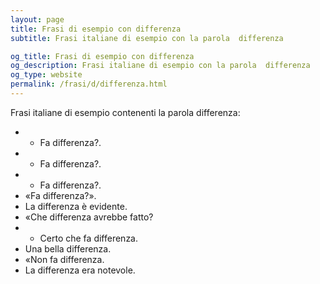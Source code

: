 ```yaml
---
layout: page
title: Frasi di esempio con differenza 
subtitle: Frasi italiane di esempio con la parola  differenza

og_title: Frasi di esempio con differenza 
og_description: Frasi italiane di esempio con la parola  differenza
og_type: website
permalink: /frasi/d/differenza.html
---
```


Frasi italiane di esempio contenenti la parola differenza:


- - Fa differenza?.
- - Fa differenza?.
- - Fa differenza?.
- «Fa differenza?».
- La differenza è evidente.
- «Che differenza avrebbe fatto?
- - Certo che fa differenza.
- Una bella differenza.
- «Non fa differenza.
- La differenza era notevole.
